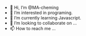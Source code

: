 - 👋 Hi, I’m @MA-cheming
- 👀 I’m interested in programing.
- 🌱 I’m currently learning Javascript.
- 💞️ I’m looking to collaborate on ...
- 📫 How to reach me ...

<!---
MA-cheming/MA-cheming is a ✨ special ✨ repository because its `README.md` (this file) appears on your GitHub profile.
You can click the Preview link to take a look at your changes.
--->
